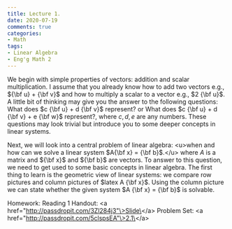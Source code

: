 ```yaml
---
title: Lecture 1. 
date: 2020-07-19
comments: true
categories: 
- Math
tags:
- Linear Algebra
- Eng'g Math 2
---
```

We begin with simple properties of vectors: addition and scalar multiplication.  I assume that you already know how to add two vectors e.g., ${\bf u} + {\bf v}$ and how to multiply a scalar to a vector e.g., $2 {\bf u}$.  A little bit of thinking may give you the answer to the following questions: What does $c {\bf u} + d {\bf v}$ represent? or What does $c {\bf u} + d {\bf v} + e {\bf w}$ represent?, where $c, d, e$ are any numbers. These questions may look trivial but introduce you to some deeper concepts in linear systems.  

Next, we will look into a central problem of linear algebra:  \<u\>when and how can we solve a linear system $A{\bf x} = {\bf b}$.\</u\> where $A$ is a matrix and ${\bf x}$ and ${\bf b}$ are vectors. To answer to this question, we need to get used to some basic concepts in linear algebra.  The first thing to learn is the geometric view of linear systems: we compare row pictures and column pictures of $latex A {\bf x}$.  Using the column picture we can state whether the given system $A {\bf x} = {\bf b}$ is solvable.

Homework: Reading 1
Handout: \<a href="http://passdropit.com/3Zl284j3"\>Slide\</a\>
Problem Set: \<a href="http://passdropit.com/5clspsEA"\>2.1\</a\>